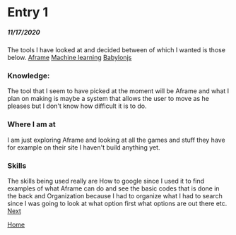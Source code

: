 # Entry 1
##### 11/17/2020

The tools I have looked at and decided between of which I wanted is those below.
[Aframe](https://aframe.io/)
[Machine learning](https://ml5js.org/)
[Babylonjs](https://www.babylonjs.com/)
### Knowledge:
The tool that I seem to have picked at the moment will be Aframe and what I plan on making is maybe a system that allows the user to move as he pleases but I don't know how difficult it is to do.
### Where I am at
I am just exploring Aframe and looking at all the games and stuff they have for example on their site I haven't build anything yet.
### Skills
The skills being used really are How to google since I used it to find examples of what Aframe can do and see the basic codes that is done in the back and Organization because I had to organize what I had to search since I was going to look at what option first what options are out there etc.
[Next](entry02.md)

[Home](../README.md)
